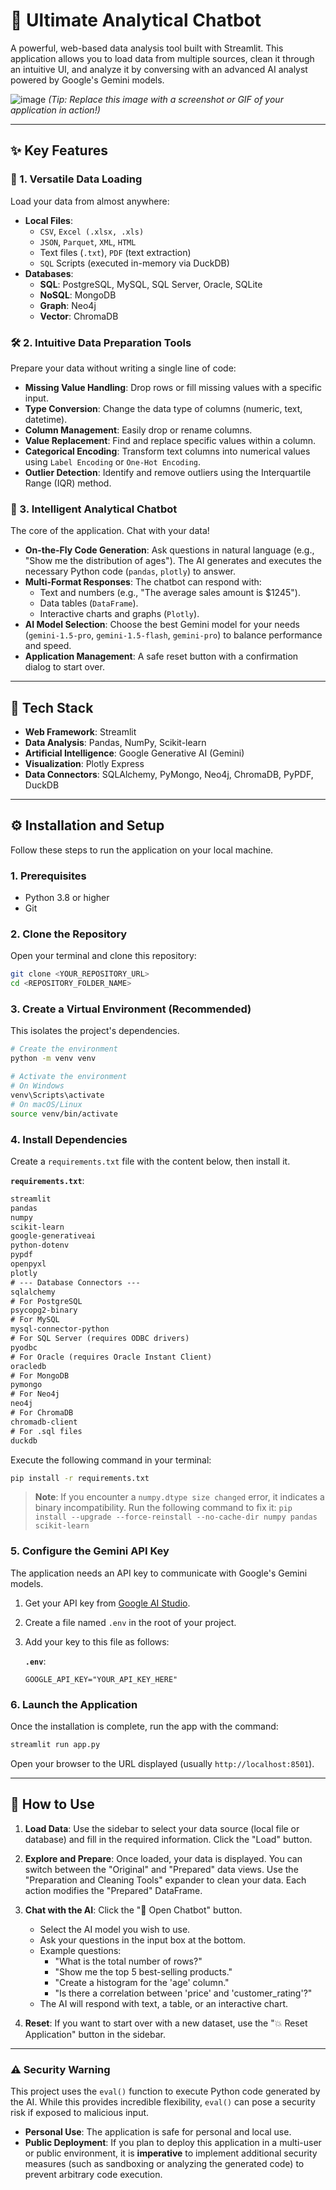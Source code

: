 # 🤖 Ultimate Analytical Chatbot

A powerful, web-based data analysis tool built with Streamlit. This application allows you to load data from multiple sources, clean it through an intuitive UI, and analyze it by conversing with an advanced AI analyst powered by Google's Gemini models.

![image](https://user-images.githubusercontent.com/12832533/226190325-19e64a13-3398-4665-8b2c-62383827d0c3.png)
*(Tip: Replace this image with a screenshot or GIF of your application in action!)*

---

## ✨ Key Features

### 📂 1. Versatile Data Loading
Load your data from almost anywhere:
- **Local Files**:
  - `CSV`, `Excel (.xlsx, .xls)`
  - `JSON`, `Parquet`, `XML`, `HTML`
  - Text files (`.txt`), `PDF` (text extraction)
  - `SQL` Scripts (executed in-memory via DuckDB)
- **Databases**:
  - **SQL**: PostgreSQL, MySQL, SQL Server, Oracle, SQLite
  - **NoSQL**: MongoDB
  - **Graph**: Neo4j
  - **Vector**: ChromaDB

### 🛠️ 2. Intuitive Data Preparation Tools
Prepare your data without writing a single line of code:
- **Missing Value Handling**: Drop rows or fill missing values with a specific input.
- **Type Conversion**: Change the data type of columns (numeric, text, datetime).
- **Column Management**: Easily drop or rename columns.
- **Value Replacement**: Find and replace specific values within a column.
- **Categorical Encoding**: Transform text columns into numerical values using `Label Encoding` or `One-Hot Encoding`.
- **Outlier Detection**: Identify and remove outliers using the Interquartile Range (IQR) method.

### 💬 3. Intelligent Analytical Chatbot
The core of the application. Chat with your data!
- **On-the-Fly Code Generation**: Ask questions in natural language (e.g., "Show me the distribution of ages"). The AI generates and executes the necessary Python code (`pandas`, `plotly`) to answer.
- **Multi-Format Responses**: The chatbot can respond with:
  - Text and numbers (e.g., "The average sales amount is $1245").
  - Data tables (`DataFrame`).
  - Interactive charts and graphs (`Plotly`).
- **AI Model Selection**: Choose the best Gemini model for your needs (`gemini-1.5-pro`, `gemini-1.5-flash`, `gemini-pro`) to balance performance and speed.
- **Application Management**: A safe reset button with a confirmation dialog to start over.

---

## 🚀 Tech Stack

- **Web Framework**: Streamlit
- **Data Analysis**: Pandas, NumPy, Scikit-learn
- **Artificial Intelligence**: Google Generative AI (Gemini)
- **Visualization**: Plotly Express
- **Data Connectors**: SQLAlchemy, PyMongo, Neo4j, ChromaDB, PyPDF, DuckDB

---

## ⚙️ Installation and Setup

Follow these steps to run the application on your local machine.

### 1. Prerequisites
- Python 3.8 or higher
- Git

### 2. Clone the Repository
Open your terminal and clone this repository:
```bash
git clone <YOUR_REPOSITORY_URL>
cd <REPOSITORY_FOLDER_NAME>
```

### 3. Create a Virtual Environment (Recommended)
This isolates the project's dependencies.
```bash
# Create the environment
python -m venv venv

# Activate the environment
# On Windows
venv\Scripts\activate
# On macOS/Linux
source venv/bin/activate
```

### 4. Install Dependencies
Create a `requirements.txt` file with the content below, then install it.

**`requirements.txt`**:
```txt
streamlit
pandas
numpy
scikit-learn
google-generativeai
python-dotenv
pypdf
openpyxl
plotly
# --- Database Connectors ---
sqlalchemy
# For PostgreSQL
psycopg2-binary
# For MySQL
mysql-connector-python
# For SQL Server (requires ODBC drivers)
pyodbc
# For Oracle (requires Oracle Instant Client)
oracledb
# For MongoDB
pymongo
# For Neo4j
neo4j
# For ChromaDB
chromadb-client
# For .sql files
duckdb
```

Execute the following command in your terminal:
```bash
pip install -r requirements.txt
```
> **Note**: If you encounter a `numpy.dtype size changed` error, it indicates a binary incompatibility. Run the following command to fix it:
> `pip install --upgrade --force-reinstall --no-cache-dir numpy pandas scikit-learn`

### 5. Configure the Gemini API Key
The application needs an API key to communicate with Google's Gemini models.

1.  Get your API key from [Google AI Studio](https://aistudio.google.com/app/apikey).
2.  Create a file named `.env` in the root of your project.
3.  Add your key to this file as follows:

    **`.env`**:
    ```
    GOOGLE_API_KEY="YOUR_API_KEY_HERE"
    ```

### 6. Launch the Application
Once the installation is complete, run the app with the command:
```bash
streamlit run app.py
```
Open your browser to the URL displayed (usually `http://localhost:8501`).

---

## 📖 How to Use

1.  **Load Data**: Use the sidebar to select your data source (local file or database) and fill in the required information. Click the "Load" button.

2.  **Explore and Prepare**: Once loaded, your data is displayed. You can switch between the "Original" and "Prepared" data views. Use the "Preparation and Cleaning Tools" expander to clean your data. Each action modifies the "Prepared" DataFrame.

3.  **Chat with the AI**: Click the "💬 Open Chatbot" button.
    - Select the AI model you wish to use.
    - Ask your questions in the input box at the bottom.
    - Example questions:
      - "What is the total number of rows?"
      - "Show me the top 5 best-selling products."
      - "Create a histogram for the 'age' column."
      - "Is there a correlation between 'price' and 'customer_rating'?"
    - The AI will respond with text, a table, or an interactive chart.

4.  **Reset**: If you want to start over with a new dataset, use the "💥 Reset Application" button in the sidebar.

---

### ⚠️ Security Warning

This project uses the `eval()` function to execute Python code generated by the AI. While this provides incredible flexibility, `eval()` can pose a security risk if exposed to malicious input.

-   **Personal Use**: The application is safe for personal and local use.
-   **Public Deployment**: If you plan to deploy this application in a multi-user or public environment, it is **imperative** to implement additional security measures (such as sandboxing or analyzing the generated code) to prevent arbitrary code execution.